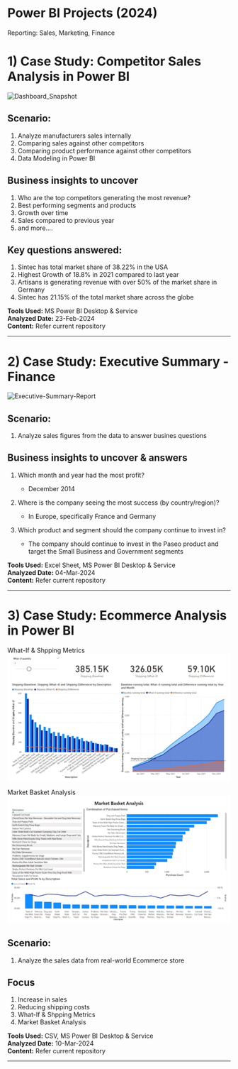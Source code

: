 # Power BI Projects (2024)

Reporting: Sales, Marketing, Finance

# 1) Case Study: Competitor Sales Analysis in Power BI

![Dashboard_Snapshot](https://github.com/moorthymadhanraj/Power-BI-Projects-2024/assets/51472231/d15a5cb4-0873-4415-9719-1015d67ff49b)

## Scenario: 
1) Analyze manufacturers sales internally
2) Comparing sales against other competitors
3) Comparing product performance against other competitors
4) Data Modeling in Power BI

## Business insights to uncover
1) Who are the top competitors generating the most revenue? 
2) Best performing segments and products 
3) Growth over time 
4) Sales compared to previous year
5) and more....

## Key questions answered:
1) Sintec has total market share of 38.22% in the USA 
2) Highest Growth of 18.8% in 2021 compared to last year
3) Artisans is generating revenue with over 50% of the market share in Germany 
4) Sintec has 21.15% of the total market share across the globe

<b>Tools Used:</b> MS Power BI Desktop & Service </br>
<b>Analyzed Date:</b> 23-Feb-2024</br>
<b>Content:</b> Refer current  repository
************************************************************************************

# 2) Case Study: Executive Summary - Finance
   
![Executive-Summary-Report](https://github.com/moorthymadhanraj/Power-BI-Projects-2024/assets/51472231/506d6737-c59a-4517-bdc5-140305f8b423)

## Scenario: 
1) Analyze sales figures from the data to answer busines questions

## Business insights to uncover & answers
1) Which month and year had the most profit?</br>
    - December 2014

2) Where is the company seeing the most success (by country/region)?</br>
    - In Europe, specifically France and Germany

3) Which product and segment should the company continue to invest in?</br>
    - The company should continue to invest in the Paseo product and target the Small Business and Government segments

<b>Tools Used:</b> Excel Sheet, MS Power BI Desktop & Service </br>
<b>Analyzed Date:</b> 04-Mar-2024</br>
<b>Content:</b> Refer current  repository
************************************************************************************

# 3) Case Study: Ecommerce Analysis in Power BI

What-If & Shpping Metrics
![alt text](What-If-Analysis-1.JPG)

Market Basket Analysis
![alt text](Market-Basket-Analysis.JPG)

## Scenario: 
1) Analyze the sales data from real-world Ecommerce store

## Focus
1) Increase in sales
2) Reducing shipping costs
3) What-If & Shpping Metrics
4) Market Basket Analysis

<b>Tools Used:</b> CSV, MS Power BI Desktop & Service </br>
<b>Analyzed Date:</b> 10-Mar-2024</br>
<b>Content:</b> Refer current  repository
************************************************************************************